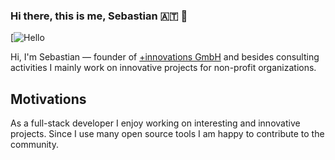### Hi there, this is me, Sebastian  🇦🇹 👋

[![Hello](https://pbs.twimg.com/profile_banners/364927734/1398369527/1500x500)

Hi, I'm Sebastian — founder of [+innovations GmbH](https://www.plus-innovations.com/) and besides consulting activities I mainly work on innovative projects for non-profit organizations.

## Motivations
As a full-stack developer I enjoy working on interesting and innovative projects. Since I use many open source tools I am happy to contribute to the community.

